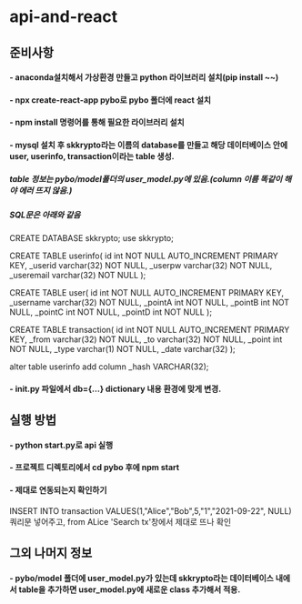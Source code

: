 # api-and-react

## 준비사항
#### - anaconda설치해서 가상환경 만들고 python 라이브러리 설치(pip install ~~)
#### - npx create-react-app pybo로 pybo 폴더에 react 설치
#### - npm install 명령어를 통해 필요한 라이브러리 설치
#### - mysql 설치 후 skkrypto라는 이름의 database를 만들고 해당 데이터베이스 안에 user, userinfo, transaction이라는 table 생성.
##### table 정보는 pybo/model폴더의 user_model.py에 있음.(column 이름 똑같이 해야 에러 뜨지 않음.)
##### SQL문은 아래와 같음 

CREATE DATABASE skkrypto;
use skkrypto;

CREATE TABLE userinfo(
id int NOT NULL AUTO_INCREMENT PRIMARY KEY,
_userid varchar(32) NOT NULL,
_userpw varchar(32) NOT NULL,
_useremail varchar(32) NOT NULL
);

CREATE TABLE user(
id int NOT NULL AUTO_INCREMENT PRIMARY KEY,
_username varchar(32) NOT NULL,
_pointA int NOT NULL,
_pointB int NOT NULL,
_pointC int NOT NULL,
_pointD int NOT NULL
);

CREATE TABLE transaction(
id int NOT NULL AUTO_INCREMENT PRIMARY KEY,
_from varchar(32) NOT NULL,
_to varchar(32) NOT NULL,
_point int NOT NULL,
_type varchar(1) NOT NULL,
_date varchar(32)
);

alter table userinfo add column _hash VARCHAR(32);

#### - __init__.py 파일에서 db={...} dictionary 내용 환경에 맞게 변경.

## 실행 방법
#### - python start.py로 api 실행
#### - 프로젝트 디렉토리에서 cd pybo 후에 npm start
#### - 제대로 연동되는지 확인하기 
INSERT INTO transaction VALUES(1,"Alice","Bob",5,"1","2021-09-22", NULL) 쿼리문 넣어주고, from ALice 'Search tx'창에서 제대로 뜨나 확인

## 그외 나머지 정보 
#### - pybo/model 폴더에 user_model.py가 있는데 skkrypto라는 데이터베이스 내에서 table을 추가하면 user_model.py에 새로운 class 추가해서 적용.
